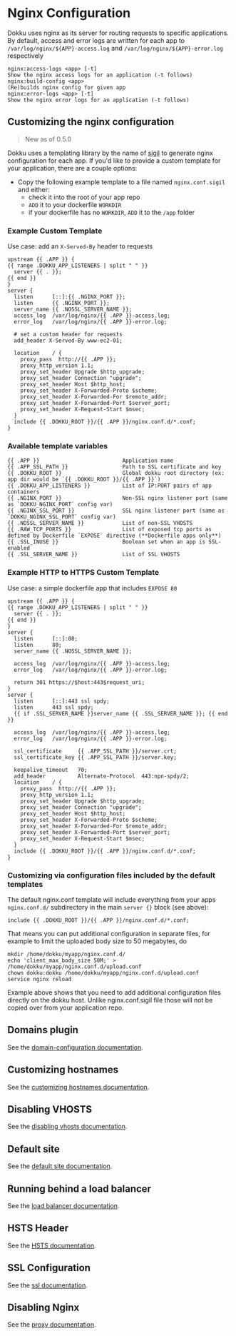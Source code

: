 # Nginx Configuration

Dokku uses nginx as its server for routing requests to specific applications. By default, access and error logs are written for each app to `/var/log/nginx/${APP}-access.log` and `/var/log/nginx/${APP}-error.log` respectively

```
nginx:access-logs <app> [-t]                                                                 Show the nginx access logs for an application (-t follows)
nginx:build-config <app>                                                                     (Re)builds nginx config for given app
nginx:error-logs <app> [-t]                                                                  Show the nginx error logs for an application (-t follows)
```

## Customizing the nginx configuration

> New as of 0.5.0

Dokku uses a templating library by the name of [sigil](https://github.com/gliderlabs/sigil) to generate nginx configuration for each app. If you'd like to provide a custom template for your application, there are a couple options:

- Copy the following example template to a file named `nginx.conf.sigil` and either:
  - check it into the root of your app repo
  - `ADD` it to your dockerfile `WORKDIR`
  - if your dockerfile has no `WORKDIR`, `ADD` it to the `/app` folder

### Example Custom Template
Use case: add an `X-Served-By` header to requests
```
upstream {{ .APP }} {
{{ range .DOKKU_APP_LISTENERS | split " " }}
  server {{ . }};
{{ end }}
}
server {
  listen      [::]:{{ .NGINX_PORT }};
  listen      {{ .NGINX_PORT }};
  server_name {{ .NOSSL_SERVER_NAME }};
  access_log  /var/log/nginx/{{ .APP }}-access.log;
  error_log   /var/log/nginx/{{ .APP }}-error.log;

  # set a custom header for requests
  add_header X-Served-By www-ec2-01;

  location    / {
    proxy_pass  http://{{ .APP }};
    proxy_http_version 1.1;
    proxy_set_header Upgrade $http_upgrade;
    proxy_set_header Connection "upgrade";
    proxy_set_header Host $http_host;
    proxy_set_header X-Forwarded-Proto $scheme;
    proxy_set_header X-Forwarded-For $remote_addr;
    proxy_set_header X-Forwarded-Port $server_port;
    proxy_set_header X-Request-Start $msec;
  }
  include {{ .DOKKU_ROOT }}/{{ .APP }}/nginx.conf.d/*.conf;
}
```

### Available template variables
```
{{ .APP }}                          Application name
{{ .APP_SSL_PATH }}                 Path to SSL certificate and key
{{ .DOKKU_ROOT }}                   Global dokku root directory (ex: app dir would be `{{ .DOKKU_ROOT }}/{{ .APP }}`)
{{ .DOKKU_APP_LISTENERS }}          List of IP:PORT pairs of app containers
{{ .NGINX_PORT }}                   Non-SSL nginx listener port (same as `DOKKU_NGINX_PORT` config var)
{{ .NGINX_SSL_PORT }}               SSL nginx listener port (same as `DOKKU_NGINX_SSL_PORT` config var)
{{ .NOSSL_SERVER_NAME }}            List of non-SSL VHOSTS
{{ .RAW_TCP_PORTS }}                List of exposed tcp ports as defined by Dockerfile `EXPOSE` directive (**Dockerfile apps only**)
{{ .SSL_INUSE }}                    Boolean set when an app is SSL-enabled
{{ .SSL_SERVER_NAME }}              List of SSL VHOSTS
```


### Example HTTP to HTTPS Custom Template
Use case: a simple dockerfile app that includes `EXPOSE 80`
```
upstream {{ .APP }} {
{{ range .DOKKU_APP_LISTENERS | split " " }}
  server {{ . }};
{{ end }}
}
server {
  listen      [::]:80;
  listen      80;
  server_name {{ .NOSSL_SERVER_NAME }};

  access_log  /var/log/nginx/{{ .APP }}-access.log;
  error_log   /var/log/nginx/{{ .APP }}-error.log;

  return 301 https://$host:443$request_uri;
}
server {
  listen      [::]:443 ssl spdy;
  listen      443 ssl spdy;
  {{ if .SSL_SERVER_NAME }}server_name {{ .SSL_SERVER_NAME }}; {{ end }}

  access_log  /var/log/nginx/{{ .APP }}-access.log;
  error_log   /var/log/nginx/{{ .APP }}-error.log;

  ssl_certificate     {{ .APP_SSL_PATH }}/server.crt;
  ssl_certificate_key {{ .APP_SSL_PATH }}/server.key;

  keepalive_timeout   70;
  add_header          Alternate-Protocol  443:npn-spdy/2;
  location    / {
    proxy_pass  http://{{ .APP }};
    proxy_http_version 1.1;
    proxy_set_header Upgrade $http_upgrade;
    proxy_set_header Connection "upgrade";
    proxy_set_header Host $http_host;
    proxy_set_header X-Forwarded-Proto $scheme;
    proxy_set_header X-Forwarded-For $remote_addr;
    proxy_set_header X-Forwarded-Port $server_port;
    proxy_set_header X-Request-Start $msec;
  }
  include {{ .DOKKU_ROOT }}/{{ .APP }}/nginx.conf.d/*.conf;
}
```


### Customizing via configuration files included by the default templates

The default nginx.conf template will include everything from your apps `nginx.conf.d/` subdirectory in the main `server {}` block (see above):

```
include {{ .DOKKU_ROOT }}/{{ .APP }}/nginx.conf.d/*.conf;
```

That means you can put additional configuration in separate files, for example to limit the uploaded body size to 50 megabytes, do

```shell
mkdir /home/dokku/myapp/nginx.conf.d/
echo 'client_max_body_size 50M;' > /home/dokku/myapp/nginx.conf.d/upload.conf
chown dokku:dokku /home/dokku/myapp/nginx.conf.d/upload.conf
service nginx reload
```

Example above shows that you need to add additional configuration files directly on the dokku host. Unlike nginx.conf.sigil file those will not be copied over from your application repo.


## Domains plugin

See the [domain-configuration documentation](/dokku/deployment/domain-configuration/).

## Customizing hostnames

See the [customizing hostnames documentation](/dokku/deployment/domain-configuration/#customizing-hostnames).

## Disabling VHOSTS

See the [disabling vhosts documentation](/dokku/deployment/domain-configuration/#disabling-vhosts).

## Default site

See the [default site documentation](/dokku/deployment/domain-configuration/#default-site).

## Running behind a load balancer

See the [load balancer documentation](/dokku/deployment/ssl-configuration/#running-behind-a-load-balancer).

## HSTS Header

See the [HSTS documentation](/dokku/deployment/ssl-configuration/#hsts-header).

## SSL Configuration

See the [ssl documentation](/dokku/deployment/ssl-configuration/).

## Disabling Nginx

See the [proxy documentation](/dokku/proxy/).
